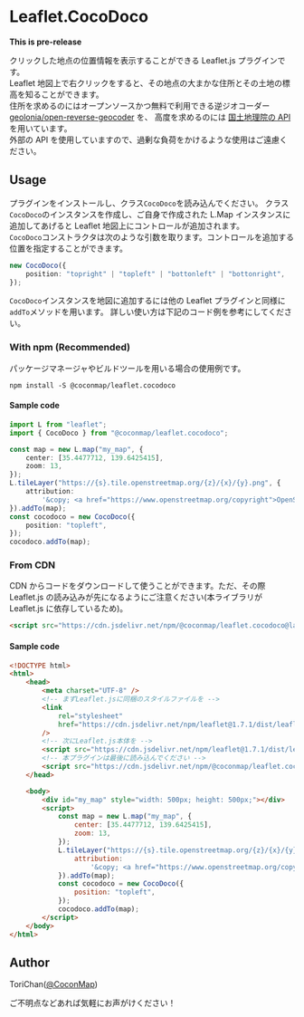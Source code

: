# Leaflet.CocoDoco

**This is pre-release**

クリックした地点の位置情報を表示することができる Leaflet.js プラグインです。  
Leaflet 地図上で右クリックをすると、その地点の大まかな住所とその土地の標高を知ることができます。  
住所を求めるのにはオープンソースかつ無料で利用できる逆ジオコーダー [geolonia/open-reverse-geocoder](https://github.com/geolonia/open-reverse-geocoder) を、
高度を求めるのには [国土地理院の API](http://maps.gsi.go.jp/development/elevation_s.html) を用いています。  
外部の API を使用していますので、過剰な負荷をかけるような使用はご遠慮ください。

## Usage

プラグインをインストールし、クラス`CocoDoco`を読み込んでください。
クラス`CocoDoco`のインスタンスを作成し、ご自身で作成された L.Map インスタンスに追加してあげると Leaflet 地図上にコントロールが追加されます。  
`CocoDoco`コンストラクタは次のような引数を取ります。コントロールを追加する位置を指定することができます。

```typescript
new CocoDoco({
	position: "topright" | "topleft" | "bottonleft" | "bottonright",
});
```

`CocoDoco`インスタンスを地図に追加するには他の Leaflet プラグインと同様に`addTo`メソッドを用います。
詳しい使い方は下記のコード例を参考にしてください。

### With npm (Recommended)

パッケージマネージャやビルドツールを用いる場合の使用例です。

```terminal
npm install -S @coconmap/leaflet.cocodoco
```

#### Sample code

```typescript
import L from "leaflet";
import { CocoDoco } from "@coconmap/leaflet.cocodoco";

const map = new L.map("my_map", {
	center: [35.4477712, 139.6425415],
	zoom: 13,
});
L.tileLayer("https://{s}.tile.openstreetmap.org/{z}/{x}/{y}.png", {
	attribution:
		'&copy; <a href="https://www.openstreetmap.org/copyright">OpenStreetMap</a> contributors',
}).addTo(map);
const cocodoco = new CocoDoco({
	position: "topleft",
});
cocodoco.addTo(map);
```

### From CDN

CDN からコードをダウンロードして使うことができます。ただ、その際 Leaflet.js の読み込みが先になるようにご注意ください(本ライブラリが Leaflet.js に依存しているため)。

```html
<script src="https://cdn.jsdelivr.net/npm/@coconmap/leaflet.cocodoco@latest/dist/bundle.js"></script>
```

#### Sample code

```html
<!DOCTYPE html>
<html>
	<head>
		<meta charset="UTF-8" />
		<!-- まずLeaflet.jsに同梱のスタイルファイルを -->
		<link
			rel="stylesheet"
			href="https://cdn.jsdelivr.net/npm/leaflet@1.7.1/dist/leaflet.css"
		/>
		<!-- 次にLeaflet.js本体を -->
		<script src="https://cdn.jsdelivr.net/npm/leaflet@1.7.1/dist/leaflet.js"></script>
		<!-- 本プラグインは最後に読み込んでください -->
		<script src="https://cdn.jsdelivr.net/npm/@coconmap/leaflet.cocodoco@latest/dist/bundle.js"></script>
	</head>

	<body>
		<div id="my_map" style="width: 500px; height: 500px;"></div>
		<script>
			const map = new L.map("my_map", {
				center: [35.4477712, 139.6425415],
				zoom: 13,
			});
			L.tileLayer("https://{s}.tile.openstreetmap.org/{z}/{x}/{y}.png", {
				attribution:
					'&copy; <a href="https://www.openstreetmap.org/copyright">OpenStreetMap</a> contributors',
			}).addTo(map);
			const cocodoco = new CocoDoco({
				position: "topleft",
			});
			cocodoco.addTo(map);
		</script>
	</body>
</html>
```

## Author

ToriChan([@CoconMap](https://twitter.com/CoconMap))

ご不明点などあれば気軽にお声がけください！
